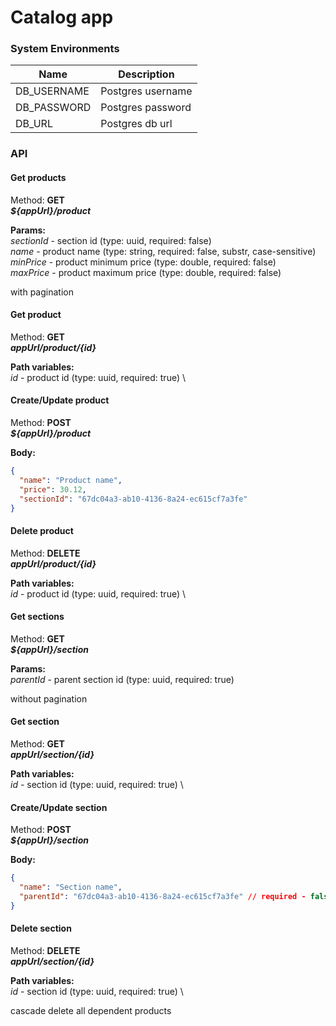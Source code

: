# Catalog app
### System Environments

| Name | Description |
| --- | --- |
|DB_USERNAME|Postgres username|
|DB_PASSWORD|Postgres password|
|DB_URL|Postgres db url|

### API
#### Get products

Method: **GET** \
***${appUrl}/product***

**Params:** \
*sectionId* - section id (type: uuid, required: false)  \
*name* - product name (type: string, required: false, substr, case-sensitive) \
*minPrice* - product minimum price (type: double, required: false) \
*maxPrice* - product maximum price (type: double, required: false)

with pagination

#### Get product

Method: **GET** \
***${appUrl}/product/${id}***

**Path variables:** \
*id* - product id (type: uuid, required: true)  \

#### Create/Update product

Method: **POST** \
***${appUrl}/product***

**Body:**
```json
{
  "name": "Product name",
  "price": 30.12,
  "sectionId": "67dc04a3-ab10-4136-8a24-ec615cf7a3fe"
}
```

#### Delete product

Method: **DELETE** \
***${appUrl}/product/${id}***
                    
**Path variables:** \
*id* - product id (type: uuid, required: true)  \

#### Get sections

Method: **GET** \
***${appUrl}/section***

**Params:** \
*parentId* - parent section id (type: uuid, required: true)

without pagination

#### Get section

Method: **GET** \
***${appUrl}/section/${id}***

**Path variables:** \
*id* - section id (type: uuid, required: true)  \

#### Create/Update section

Method: **POST** \
***${appUrl}/section***

**Body:**
```json
{
  "name": "Section name",
  "parentId": "67dc04a3-ab10-4136-8a24-ec615cf7a3fe" // required - false
}
```

#### Delete section

Method: **DELETE** \
***${appUrl}/section/${id}***
                    
**Path variables:** \
*id* - section id (type: uuid, required: true)  \

cascade delete all dependent products